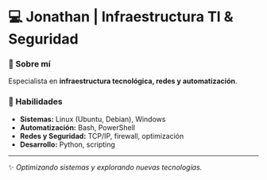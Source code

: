 # 💻 Jonathan | Infraestructura TI & Seguridad

### 🚀 Sobre mí
Especialista en **infraestructura tecnológica, redes y automatización**.

### 🔧 Habilidades
- **Sistemas:** Linux (Ubuntu, Debian), Windows
- **Automatización:** Bash, PowerShell
- **Redes y Seguridad:** TCP/IP, firewall, optimización
- **Desarrollo:** Python, scripting

---
✨ *Optimizando sistemas y explorando nuevas tecnologías.*
